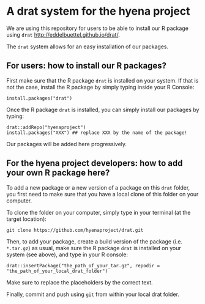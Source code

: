 # A drat system for the hyena project

We are using this repository for users to be able to install our R package using ```drat``` http://eddelbuettel.github.io/drat/.

The ```drat``` system allows for an easy installation of our packages.


## For users: how to install our R packages?

First make sure that the R package ```drat``` is installed on your system.
If that is not the case, install the R package by simply typing inside your R Console:

```{r}
install.packages("drat")
```

Once the R package ```drat``` is installed, you can simply install our packages by typing:

```{r}
drat::addRepo("hyenaproject")
install.packages("XXX") ## replace XXX by the name of the package!
```

Our packages will be added here progressively.


## For the hyena project developers: how to add your own R package here?

To add a new package or a new version of a package on this ```drat``` folder, you first need to make sure that you have a local clone of this folder on your computer.

To clone the folder on your computer, simply type in your terminal (at the target location):

```
git clone https://github.com/hyenaproject/drat.git
```

Then, to add your package, create a build version of the package (i.e. ```*.tar.gz```) as usual, make sure the R package ```drat``` is installed on your system (see above), and type in your R console:

```
drat::insertPackage("the_path_of_your_tar.gz", repodir = "the_path_of_your_local_drat_folder")
```

Make sure to replace the placeholders by the correct text. 

Finally, commit and push using ```git``` from within your local drat folder.
